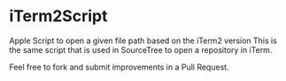 # iTerm2Script
Apple Script to open a given file path based on the iTerm2 version 
This is the same script that is used in SourceTree to open a repository in iTerm. 

Feel free to fork and submit improvements in a Pull Request. 
